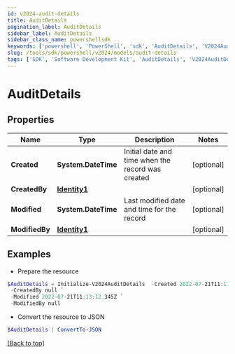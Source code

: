 ```yaml
---
id: v2024-audit-details
title: AuditDetails
pagination_label: AuditDetails
sidebar_label: AuditDetails
sidebar_class_name: powershellsdk
keywords: ['powershell', 'PowerShell', 'sdk', 'AuditDetails', 'V2024AuditDetails'] 
slug: /tools/sdk/powershell/v2024/models/audit-details
tags: ['SDK', 'Software Development Kit', 'AuditDetails', 'V2024AuditDetails']
---
```



# AuditDetails

## Properties

Name | Type | Description | Notes
------------ | ------------- | ------------- | -------------
**Created** | **System.DateTime** | Initial date and time when the record was created | [optional] 
**CreatedBy** | [**Identity1**](identity1) |  | [optional] 
**Modified** | **System.DateTime** | Last modified date and time for the record | [optional] 
**ModifiedBy** | [**Identity1**](identity1) |  | [optional] 

## Examples

- Prepare the resource
```powershell
$AuditDetails = Initialize-V2024AuditDetails  -Created 2022-07-21T11:13:12.345Z `
 -CreatedBy null `
 -Modified 2022-07-21T11:13:12.345Z `
 -ModifiedBy null
```

- Convert the resource to JSON
```powershell
$AuditDetails | ConvertTo-JSON
```


[[Back to top]](#) 

